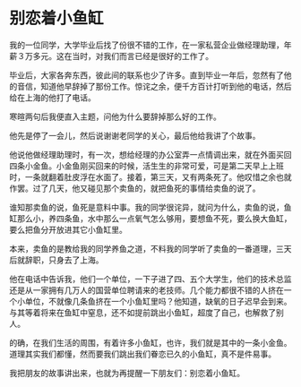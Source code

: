 # 别恋着小鱼缸

我的一位同学，大学毕业后找了份很不错的工作，在一家私营企业做经理助理，年薪３万多元。这在当时，对我们而言已经是很好的工作了。 

毕业后，大家各奔东西，彼此间的联系也少了许多。直到毕业一年后，忽然有了他的音信，知道他早辞掉了那份工作。惊诧之余，便千方百计打听到他的电话，然后给在上海的他打了电话。 

寒暄两句后我便直入主题，问他为什么要辞掉那么好的工作。 

他先是停了一会儿，然后说谢谢老同学的关心，最后他给我讲了个故事。 

他说他做经理助理时，有一次，想给经理的办公室弄一点情调出来，就在外面买回四条小金鱼。小金鱼刚买回来的时候，活生生的非常可爱，可是第二天早上上班时，一条就翻着肚皮浮在水面了。接着，第三天，又有两条死了。他叹惜之余也就作罢。过了几天，他又碰见那个卖鱼的，就把鱼死的事情给卖鱼的说了。 

谁知那卖鱼的说，鱼死是意料中事。我的同学很诧异，就问为什么，卖鱼的说，鱼缸那么小，养四条鱼，水中那么一点氧气怎么够用，要想鱼不死，要么换大鱼缸，要么把鱼分开放进其它小鱼缸里。 

本来，卖鱼的是教给我的同学养鱼之道，不料我的同学听了卖鱼的一番道理，三天后就辞职，只身去了上海。 

他在电话中告诉我，他们一个单位，一下子进了四、五个大学生，他们的技术总监还是从一家拥有几万人的国营单位聘请来的老技师。几个能力都很不错的人挤在一个小单位，不就像几条鱼挤在一个小鱼缸里吗？他知道，缺氧的日子迟早会到来。与其等着将来在鱼缸中窒息，还不如提前跳出小鱼缸，超度了自己，也解救了别人。 

的确，在我们生活的周围，有着许多小鱼缸，也许，我们就是其中的一条小金鱼。道理其实我们都懂，然而要我们跳出我们眷恋已久的小鱼缸，真不是件易事。 

我把朋友的故事讲出来，也就为再提醒一下朋友们：别恋着小鱼缸。
 